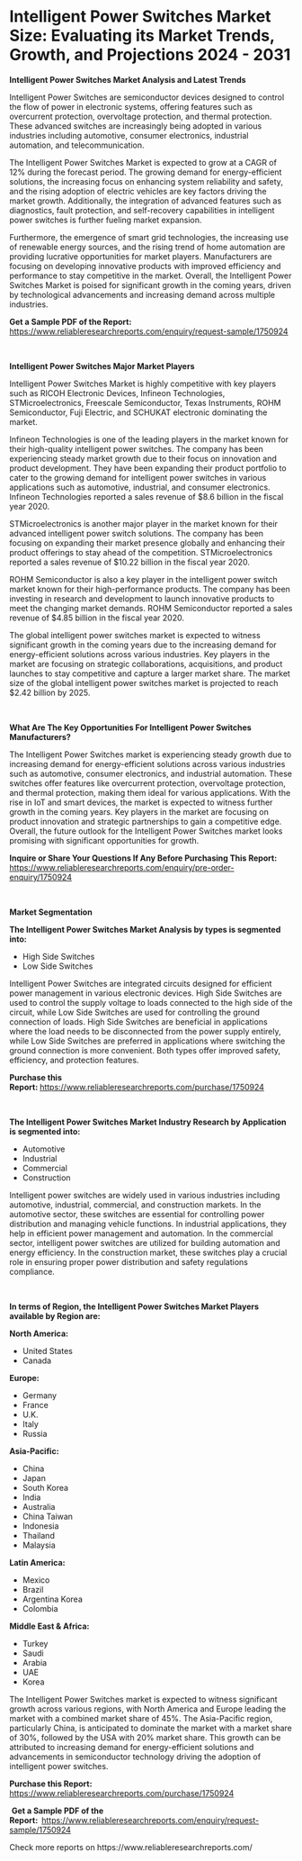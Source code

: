 <p><h1>Intelligent Power Switches Market Size: Evaluating its Market Trends, Growth, and Projections 2024 - 2031</h1></p><p><strong>Intelligent Power Switches Market Analysis and Latest Trends</strong></p>
<p><p>Intelligent Power Switches are semiconductor devices designed to control the flow of power in electronic systems, offering features such as overcurrent protection, overvoltage protection, and thermal protection. These advanced switches are increasingly being adopted in various industries including automotive, consumer electronics, industrial automation, and telecommunication.</p><p>The Intelligent Power Switches Market is expected to grow at a CAGR of 12% during the forecast period. The growing demand for energy-efficient solutions, the increasing focus on enhancing system reliability and safety, and the rising adoption of electric vehicles are key factors driving the market growth. Additionally, the integration of advanced features such as diagnostics, fault protection, and self-recovery capabilities in intelligent power switches is further fueling market expansion.</p><p>Furthermore, the emergence of smart grid technologies, the increasing use of renewable energy sources, and the rising trend of home automation are providing lucrative opportunities for market players. Manufacturers are focusing on developing innovative products with improved efficiency and performance to stay competitive in the market. Overall, the Intelligent Power Switches Market is poised for significant growth in the coming years, driven by technological advancements and increasing demand across multiple industries.</p></p>
<p><strong>Get a Sample PDF of the Report:&nbsp;</strong> <a href="https://www.reliableresearchreports.com/enquiry/request-sample/1750924">https://www.reliableresearchreports.com/enquiry/request-sample/1750924</a></p>
<p>&nbsp;</p>
<p><strong>Intelligent Power Switches Major Market Players</strong></p>
<p><p>Intelligent Power Switches Market is highly competitive with key players such as RICOH Electronic Devices, Infineon Technologies, STMicroelectronics, Freescale Semiconductor, Texas Instruments, ROHM Semiconductor, Fuji Electric, and SCHUKAT electronic dominating the market. </p><p>Infineon Technologies is one of the leading players in the market known for their high-quality intelligent power switches. The company has been experiencing steady market growth due to their focus on innovation and product development. They have been expanding their product portfolio to cater to the growing demand for intelligent power switches in various applications such as automotive, industrial, and consumer electronics. Infineon Technologies reported a sales revenue of $8.6 billion in the fiscal year 2020.</p><p>STMicroelectronics is another major player in the market known for their advanced intelligent power switch solutions. The company has been focusing on expanding their market presence globally and enhancing their product offerings to stay ahead of the competition. STMicroelectronics reported a sales revenue of $10.22 billion in the fiscal year 2020.</p><p>ROHM Semiconductor is also a key player in the intelligent power switch market known for their high-performance products. The company has been investing in research and development to launch innovative products to meet the changing market demands. ROHM Semiconductor reported a sales revenue of $4.85 billion in the fiscal year 2020.</p><p>The global intelligent power switches market is expected to witness significant growth in the coming years due to the increasing demand for energy-efficient solutions across various industries. Key players in the market are focusing on strategic collaborations, acquisitions, and product launches to stay competitive and capture a larger market share. The market size of the global intelligent power switches market is projected to reach $2.42 billion by 2025.</p></p>
<p>&nbsp;</p>
<p><strong>What Are The Key Opportunities For Intelligent Power Switches Manufacturers?</strong></p>
<p><p>The Intelligent Power Switches market is experiencing steady growth due to increasing demand for energy-efficient solutions across various industries such as automotive, consumer electronics, and industrial automation. These switches offer features like overcurrent protection, overvoltage protection, and thermal protection, making them ideal for various applications. With the rise in IoT and smart devices, the market is expected to witness further growth in the coming years. Key players in the market are focusing on product innovation and strategic partnerships to gain a competitive edge. Overall, the future outlook for the Intelligent Power Switches market looks promising with significant opportunities for growth.</p></p>
<p><strong>Inquire or Share Your Questions If Any Before Purchasing This Report:</strong> <a href="https://www.reliableresearchreports.com/enquiry/pre-order-enquiry/1750924">https://www.reliableresearchreports.com/enquiry/pre-order-enquiry/1750924</a></p>
<p>&nbsp;</p>
<p><strong>Market Segmentation</strong></p>
<p><strong>The Intelligent Power Switches Market Analysis by types is segmented into:</strong></p>
<p><ul><li>High Side Switches</li><li>Low Side Switches</li></ul></p>
<p><p>Intelligent Power Switches are integrated circuits designed for efficient power management in various electronic devices. High Side Switches are used to control the supply voltage to loads connected to the high side of the circuit, while Low Side Switches are used for controlling the ground connection of loads. High Side Switches are beneficial in applications where the load needs to be disconnected from the power supply entirely, while Low Side Switches are preferred in applications where switching the ground connection is more convenient. Both types offer improved safety, efficiency, and protection features.</p></p>
<p><strong>Purchase this Report:&nbsp;</strong><a href="https://www.reliableresearchreports.com/purchase/1750924">https://www.reliableresearchreports.com/purchase/1750924</a></p>
<p>&nbsp;</p>
<p><strong>The Intelligent Power Switches Market Industry Research by Application is segmented into:</strong></p>
<p><ul><li>Automotive</li><li>Industrial</li><li>Commercial</li><li>Construction</li></ul></p>
<p><p>Intelligent power switches are widely used in various industries including automotive, industrial, commercial, and construction markets. In the automotive sector, these switches are essential for controlling power distribution and managing vehicle functions. In industrial applications, they help in efficient power management and automation. In the commercial sector, intelligent power switches are utilized for building automation and energy efficiency. In the construction market, these switches play a crucial role in ensuring proper power distribution and safety regulations compliance.</p></p>
<p>&nbsp;</p>
<p><strong>In terms of Region, the Intelligent Power Switches Market Players available by Region are:</strong></p>
<p>
    <p> <strong> North America: </strong>
        <ul>
            <li>United States</li>
            <li>Canada</li>
        </ul>
        </p> 
    <p> <strong> Europe: </strong>
        <ul>
            <li>Germany</li>
            <li>France</li>
            <li>U.K.</li>
            <li>Italy</li>
            <li>Russia</li>
        </ul>
        </p> 
    <p> <strong> Asia-Pacific: </strong>
        <ul>
            <li>China</li>
            <li>Japan</li>
            <li>South Korea</li>
            <li>India</li>
            <li>Australia</li>
            <li>China Taiwan</li>
            <li>Indonesia</li>
            <li>Thailand</li>
            <li>Malaysia</li>
        </ul>
        </p> 
    <p> <strong> Latin America: </strong>
        <ul>
            <li>Mexico</li>
            <li>Brazil</li>
            <li>Argentina Korea</li>
            <li>Colombia</li>
        </ul>
        </p> 
    <p> <strong> Middle East & Africa: </strong>
        <ul>
            <li>Turkey</li>
            <li>Saudi</li>
            <li>Arabia</li>
            <li>UAE</li>
            <li>Korea</li>
        </ul>
    </p>
    </p>
<p><p>The Intelligent Power Switches market is expected to witness significant growth across various regions, with North America and Europe leading the market with a combined market share of 45%. The Asia-Pacific region, particularly China, is anticipated to dominate the market with a market share of 30%, followed by the USA with 20% market share. This growth can be attributed to increasing demand for energy-efficient solutions and advancements in semiconductor technology driving the adoption of intelligent power switches.</p></p>
<p><strong>Purchase this Report: </strong><a href="https://www.reliableresearchreports.com/purchase/1750924">https://www.reliableresearchreports.com/purchase/1750924</a></p>
<p>&nbsp;<strong>Get a Sample PDF of the Report:&nbsp;&nbsp;</strong><a href="https://www.reliableresearchreports.com/enquiry/request-sample/1750924">https://www.reliableresearchreports.com/enquiry/request-sample/1750924</a></p>
<p><strong></strong></p>
<p>Check more reports on https://www.reliableresearchreports.com/</p>